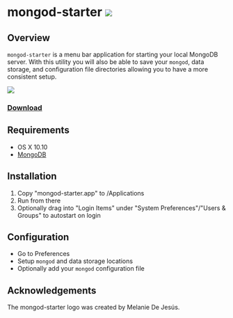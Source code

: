 # mongod-starter ![](https://img.shields.io/github/release/gmontalvoriv/mongod-starter.svg)

## Overview

`mongod-starter` is a menu bar application for starting your local MongoDB server. With this utility you will also be able to save your `mongod`, data storage, and configuration file directories allowing you to have a more consistent setup.

![](https://github.com/gmontalvoriv/mongod-starter/blob/master/Screenshot.png)

### [Download](https://github.com/gmontalvoriv/mongod-starter/releases)

## Requirements

- OS X 10.10
- [MongoDB](https://www.mongodb.org/downloads#production)

## Installation

1. Copy "mongod-starter.app" to /Applications
2. Run from there
3. Optionally drag into "Login Items" under "System Preferences"/"Users & Groups" to autostart on login

## Configuration

- Go to Preferences
- Setup `mongod` and data storage locations
- Optionally add your `mongod` configuration file 

## Acknowledgements

The mongod-starter logo was created by Melanie De Jesús.
